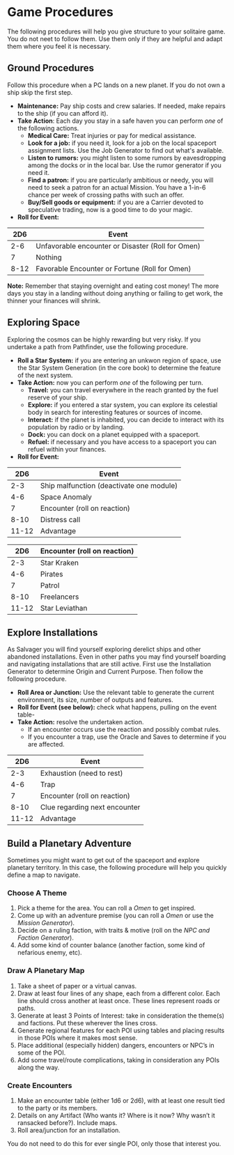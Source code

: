# Game Procedures

The following procedures will help you give structure to your solitaire game. You do not neet to follow them. Use them only if they are helpful and adapt them where you feel it is necessary.

## Ground Procedures

Follow this procedure when a PC lands on a new planet. If you do not own a ship skip the first step.

- **Maintenance:** Pay ship costs and crew salaries. If needed, make repairs to the ship (if you can afford it).
- **Take Action**: Each day you stay in a safe haven you can perform _one_ of the following actions.
  - **Medical Care:** Treat injuries or pay for medical assistance.
  - **Look for a job:** if you need it, look for a job on the local spaceport assignment lists. Use the Job Generator to find out what's available.
  - **Listen to rumors:** you might listen to some rumors by eavesdropping among the docks or in the local bar. Use the rumor generator if you need it.
  - **Find a patron:** if you are particularly ambitious or needy, you will need to seek a patron for an actual Mission. You have a 1-in-6 chance per week of crossing paths with such an offer.
  - **Buy/Sell goods or equipment:** if you are a Carrier devoted to speculative trading, now is a good time to do your magic.
- **Roll for Event:** 

| 2D6  | Event                                             |
| ---- | ------------------------------------------------- |
| 2-6  | Unfavorable encounter or Disaster (Roll for Omen) |
| 7    | Nothing                                           |
| 8-12 | Favorable Encounter or Fortune (Roll for Omen)    |

**Note:** Remember that staying overnight and eating cost money! The more days you stay in a landing without doing anything or failing to get work, the thinner your finances will shrink. 

## Exploring Space

Exploring the cosmos can be highly rewarding but very risky. If you undertake a path from Pathfinder, use the following procedure.

- **Roll a Star System:** if you are entering an unkwon region of space, use the Star System Generation (in the core book) to determine the feature of the next system.
- **Take Action:** now you can perform _one_ of the following per turn.
  - **Travel:** you can travel everywhere in the reach granted by the fuel reserve of your ship.
  - **Explore:** if you entered a star system, you can explore its celestial body in search for interesting features or sources of income.
  - **Interact:** if the planet is inhabited, you can decide to interact with its population by radio or by landing.
  - **Dock:** you can dock on a planet equipped with a spaceport.
  - **Refuel:** if necessary and you have access to a spaceport you can refuel within your finances.
- **Roll for Event:** 

| 2D6   | Event                                    |
| ----- | ---------------------------------------- |
| 2-3   | Ship malfunction (deactivate one module) |
| 4-6   | Space Anomaly                            |
| 7     | Encounter (roll on reaction)             |
| 8-10  | Distress call                            |
| 11-12 | Advantage                                |


| 2D6   | Encounter (roll on reaction) |
| ----- | ---------------------------- |
| 2-3   | Star Kraken                  |
| 4-6   | Pirates                      |
| 7     | Patrol                       |
| 8-10  | Freelancers                  |
| 11-12 | Star Leviathan               |

## Explore Installations

As Salvager you will find yourself exploring derelict ships and other abandoned installations. Even in other paths you may find yourself boarding and navigating installations that are still active. First use the Installation Generator to determine Origin and Current Purpose. Then follow the following procedure.

- **Roll Area or Junction:** Use the relevant table to generate the current environment, its size, number of outputs and features.
- **Roll for Event (see below):** check what happens, pulling on the event table-
- **Take Action:** resolve the undertaken action. 
  - If an encounter occurs use the reaction and possibly combat rules. 
  - If you encounter a trap, use the Oracle and Saves to determine if you are affected.

| 2D6   | Event                         |
| ----- | ----------------------------- |
| 2-3   | Exhaustion (need to rest)     |
| 4-6   | Trap                          |
| 7     | Encounter (roll on reaction)  |
| 8-10  | Clue regarding next encounter |
| 11-12 | Advantage                     |

## Build a Planetary Adventure

Sometimes you might want to get out of the spaceport and explore planetary territory. In this case, the following procedure will help you quickly define a map to navigate.

### Choose A Theme

1. Pick a theme for the area. You can roll a _Omen_ to get inspired.
2. Come up with an adventure premise (you can roll a _Omen_ or use the _Mission Generator_).
3. Decide on a ruling faction, with traits & motive (roll on the _NPC and Faction Generator_).
4. Add some kind of counter balance (another faction, some kind of nefarious enemy, etc).

### Draw A Planetary Map

1. Take a sheet of paper or a virtual canvas.
2. Draw at least four lines of any shape, each from a different color. Each line should cross another at least once. These lines represent roads or paths.
3. Generate at least 3 Points of Interest: take in consideration the theme(s) and factions. Put these wherever the lines cross.
4. Generate regional features for each POI using tables and placing results in those POIs where it makes most sense.
5. Place additional (especially hidden) dangers, encounters or NPC’s in some of the POI.
6. Add some travel/route complications, taking in consideration any POIs along the way.

### Create Encounters
1. Make an encounter table (either 1d6 or 2d6), with at least one result tied to the party or its members.
2. Details on any Artifact (Who wants it? Where is it now? Why wasn’t it ransacked before?). Include maps.
3. Roll area/junction for an installation.

You do not need to do this for ever single POI, only those that interest you.

